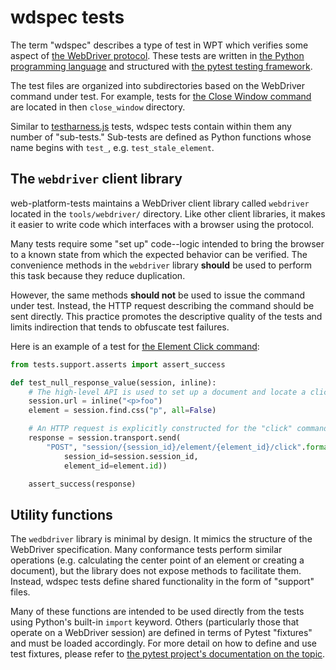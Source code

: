 # wdspec tests

The term "wdspec" describes a type of test in WPT which verifies some aspect of
[the WebDriver protocol](https://w3c.github.io/webdriver/). These tests are
written in [the Python programming language](https://www.python.org/) and
structured with [the pytest testing
framework](https://docs.pytest.org/en/latest/).

The test files are organized into subdirectories based on the WebDriver
command under test. For example, tests for [the Close Window
command](https://w3c.github.io/webdriver/#close-window) are located in then
`close_window` directory.

Similar to [testharness.js](testharness) tests, wdspec tests contain within
them any number of "sub-tests." Sub-tests are defined as Python functions whose
name begins with `test_`, e.g. `test_stale_element`.

## The `webdriver` client library

web-platform-tests maintains a WebDriver client library called `webdriver`
located in the `tools/webdriver/` directory. Like other client libraries, it
makes it easier to write code which interfaces with a browser using the
protocol.

Many tests require some "set up" code--logic intended to bring the browser to a
known state from which the expected behavior can be verified. The convenience
methods in the `webdriver` library **should** be used to perform this task
because they reduce duplication.

However, the same methods **should not** be used to issue the command under
test. Instead, the HTTP request describing the command should be sent directly.
This practice promotes the descriptive quality of the tests and limits
indirection that tends to obfuscate test failures.

Here is an example of a test for [the Element Click
command](https://w3c.github.io/webdriver/#element-click):

```python
from tests.support.asserts import assert_success

def test_null_response_value(session, inline):
    # The high-level API is used to set up a document and locate a click target
    session.url = inline("<p>foo")
    element = session.find.css("p", all=False)

    # An HTTP request is explicitly constructed for the "click" command itself
    response = session.transport.send(
        "POST", "session/{session_id}/element/{element_id}/click".format(
            session_id=session.session_id,
            element_id=element.id))

    assert_success(response)
```

## Utility functions

The `wedbdriver` library is minimal by design. It mimics the structure of the
WebDriver specification. Many conformance tests perform similar operations
(e.g. calculating the center point of an element or creating a document), but
the library does not expose methods to facilitate them. Instead, wdspec tests
define shared functionality in the form of "support" files.

Many of these functions are intended to be used directly from the tests using
Python's built-in `import` keyword. Others (particularly those that operate on
a WebDriver session) are defined in terms of Pytest "fixtures" and must be
loaded accordingly. For more detail on how to define and use test fixtures,
please refer to [the pytest project's documentation on the
topic](https://docs.pytest.org/en/latest/fixture.html).
